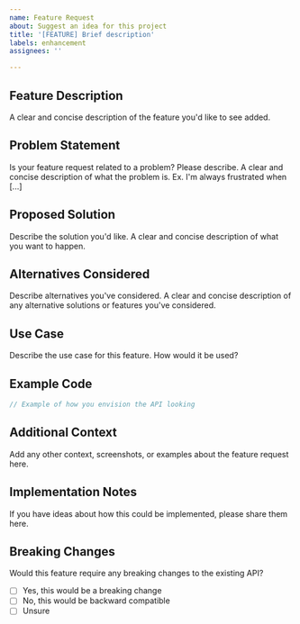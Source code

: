 ```yaml
---
name: Feature Request
about: Suggest an idea for this project
title: '[FEATURE] Brief description'
labels: enhancement
assignees: ''

---
```


## Feature Description

A clear and concise description of the feature you'd like to see added.

## Problem Statement

Is your feature request related to a problem? Please describe.
A clear and concise description of what the problem is. Ex. I'm always frustrated when [...]

## Proposed Solution

Describe the solution you'd like.
A clear and concise description of what you want to happen.

## Alternatives Considered

Describe alternatives you've considered.
A clear and concise description of any alternative solutions or features you've considered.

## Use Case

Describe the use case for this feature. How would it be used?

## Example Code

```rust
// Example of how you envision the API looking
```

## Additional Context

Add any other context, screenshots, or examples about the feature request here.

## Implementation Notes

If you have ideas about how this could be implemented, please share them here.

## Breaking Changes

Would this feature require any breaking changes to the existing API?

- [ ] Yes, this would be a breaking change
- [ ] No, this would be backward compatible
- [ ] Unsure